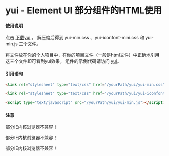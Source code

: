 # yui - Element UI 部分组件的HTML使用

#### 使用说明

点击 [下载yui](https://yangzhimin.xyz/release/yui.rar "yui.rar") 。
解压缩后得到 yui-min.css 、yui-iconfont-mini.css 和 yui-min.js 三个文件。

将文件放在你的个人项目中，在你的项目文件（一般是html文件）中正确地引用这三个文件即可看到yui效果。 
组件的示例代码请访问 [yui](https://yangzhimin.xyz/ "yui")。


#### 引用语句

```html
<link rel="stylesheet" type="text/css" href="/yourPath/yui/yui-min.css">

<link rel="stylesheet" type="text/css" href="/yourPath/yui/yui-iconfont-min.css">
```

```html
<script type="text/javascript" src="/yourPath/yui/yui-min.js"></script>
```


#### 注意

部分IE内核浏览器不兼容！

部分IE内核浏览器不兼容！

部分IE内核浏览器不兼容！
